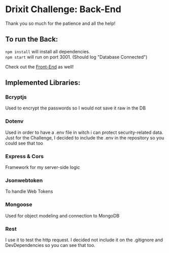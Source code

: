 # Drixit Challenge: Back-End

Thank you so much for the patience and all the help!

## To run the Back:

`npm install` will install all dependencies.\
`npm start` will run on port 3001. (Should log "Database Connected")

Check out the [Front-End](https://github.com/jmsenorino/drixit-challenge-front) as well!

## Implemented Libraries:

### Bcryptjs

Used to encrypt the passwords so I would not save it raw in the DB

### Dotenv

Used in order to have a .env file in witch i can protect security-related data.\
Just for the Challenge, I decided to include the .env in the repository so you could see that too

### Express & Cors

Framework for my server-side logic

### Jsonwebtoken

To handle Web Tokens

### Mongoose

Used for object modeling and connection to MongoDB

### Rest

I use it to test the http request. I decided not include it on the .gitignore and DevDependencies so you can see that too.
